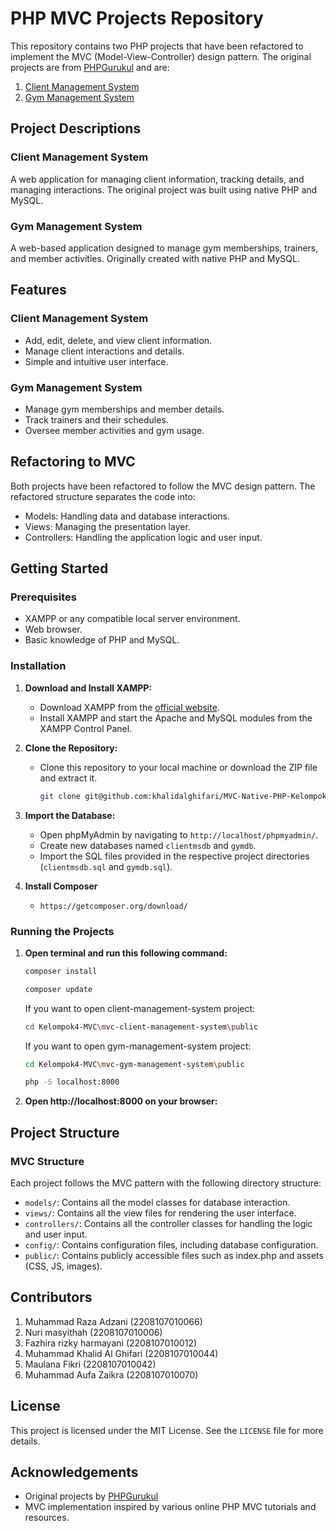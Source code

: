 # PHP MVC Projects Repository

This repository contains two PHP projects that have been refactored to implement the MVC (Model-View-Controller) design pattern. The original projects are from [PHPGurukul](https://phpgurukul.com/) and are:

1. [Client Management System](https://phpgurukul.com/client-management-system-using-php-mysql/)
2. [Gym Management System](https://phpgurukul.com/gym-management-system-using-php-and-mysql/)

## Project Descriptions

### Client Management System

A web application for managing client information, tracking details, and managing interactions. The original project was built using native PHP and MySQL.

### Gym Management System

A web-based application designed to manage gym memberships, trainers, and member activities. Originally created with native PHP and MySQL.

## Features

### Client Management System

- Add, edit, delete, and view client information.
- Manage client interactions and details.
- Simple and intuitive user interface.

### Gym Management System

- Manage gym memberships and member details.
- Track trainers and their schedules.
- Oversee member activities and gym usage.

## Refactoring to MVC

Both projects have been refactored to follow the MVC design pattern. The refactored structure separates the code into:

- Models: Handling data and database interactions.
- Views: Managing the presentation layer.
- Controllers: Handling the application logic and user input.

## Getting Started

### Prerequisites

- XAMPP or any compatible local server environment.
- Web browser.
- Basic knowledge of PHP and MySQL.

### Installation

1. **Download and Install XAMPP:**

   - Download XAMPP from the [official website](https://www.apachefriends.org/index.html).
   - Install XAMPP and start the Apache and MySQL modules from the XAMPP Control Panel.

2. **Clone the Repository:**

   - Clone this repository to your local machine or download the ZIP file and extract it.

     ```bash
     git clone git@github.com:khalidalghifari/MVC-Native-PHP-Kelompok4.git
     ```

3. **Import the Database:**

   - Open phpMyAdmin by navigating to `http://localhost/phpmyadmin/`.
   - Create new databases named `clientmsdb` and `gymdb`.
   - Import the SQL files provided in the respective project directories (`clientmsdb.sql` and `gymdb.sql`).

4. **Install Composer**
   - `https://getcomposer.org/download/`

### Running the Projects

1. **Open terminal and run this following command:**

   ```bash
   composer install
   ```

   ```bash
   composer update
   ```

   If you want to open client-management-system project:
   ```bash
   cd Kelompok4-MVC\mvc-client-management-system\public
   ```
   If you want to open gym-management-system project:
   ```bash
   cd Kelompok4-MVC\mvc-gym-management-system\public
   ```

   ```bash
   php -S localhost:8000
   ```

2. **Open http://localhost:8000 on your browser:**

## Project Structure

### MVC Structure

Each project follows the MVC pattern with the following directory structure:

- `models/`: Contains all the model classes for database interaction.
- `views/`: Contains all the view files for rendering the user interface.
- `controllers/`: Contains all the controller classes for handling the logic and user input.
- `config/`: Contains configuration files, including database configuration.
- `public/`: Contains publicly accessible files such as index.php and assets (CSS, JS, images).

## Contributors

1. Muhammad Raza Adzani (2208107010066)
2. Nuri masyithah (2208107010006)
3. Fazhira rizky harmayani (2208107010012)
4. Muhammad Khalid Al Ghifari (2208107010044)
5. Maulana Fikri (2208107010042)
6. Muhammad Aufa Zaikra (2208107010070)

## License

This project is licensed under the MIT License. See the `LICENSE` file for more details.

## Acknowledgements

- Original projects by [PHPGurukul](https://phpgurukul.com/)
- MVC implementation inspired by various online PHP MVC tutorials and resources.
